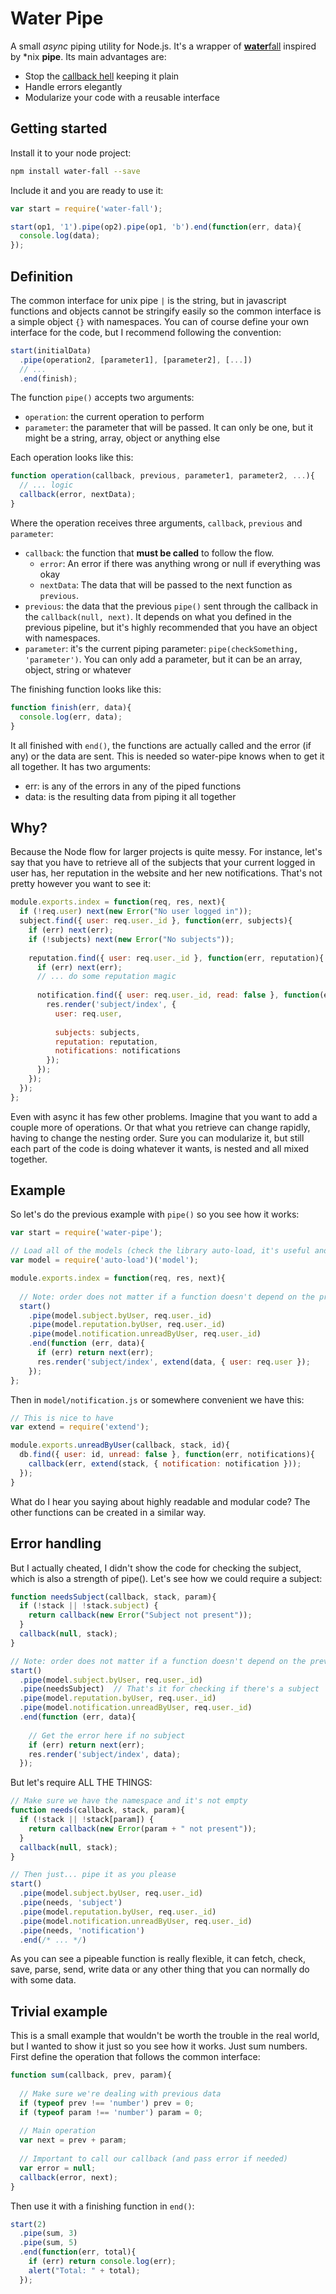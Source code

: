# Water Pipe

A small *async* piping utility for Node.js. It's a wrapper of [**water**​fall](https://github.com/caolan/async#waterfall) inspired by \*nix **pipe**. Its main advantages are:

- Stop the [callback hell](http://callbackhell.com/) keeping it plain
- Handle errors elegantly
- Modularize your code with a reusable interface



## Getting started

Install it to your node project:

```bash
npm install water-fall --save
```

Include it and you are ready to use it:

```js
var start = require('water-fall');

start(op1, '1').pipe(op2).pipe(op1, 'b').end(function(err, data){
  console.log(data);
});
```



## Definition

The common interface for unix pipe `|` is the string, but in javascript functions and objects cannot be stringify easily so the common interface is a simple object `{}` with namespaces. You can of course define your own interface for the code, but I recommend following the convention:

```js
start(initialData)
  .pipe(operation2, [parameter1], [parameter2], [...])
  // ...
  .end(finish);
```

The function `pipe()` accepts two arguments:

- `operation`: the current operation to perform
- `parameter`: the parameter that will be passed. It can only be one, but it might be a string, array, object or anything else

Each operation looks like this:

```js
function operation(callback, previous, parameter1, parameter2, ...){
  // ... logic
  callback(error, nextData);
}
```

Where the operation receives three arguments, `callback`, `previous` and `parameter`:

- `callback`: the function that **must be called** to follow the flow.
  - `error`: An error if there was anything wrong or null if everything was okay
  - `nextData`: The data that will be passed to the next function as `previous`.
- `previous`: the data that the previous `pipe()` sent through the callback in the `callback(null, next)`. It depends on what you defined in the previous pipeline, but it's highly recommended that you have an object with namespaces.
- `parameter`: it's the current piping parameter: `pipe(checkSomething, 'parameter')`. You can only add a parameter, but it can be an array, object, string or whatever


The finishing function looks like this:

```js
function finish(err, data){
  console.log(err, data);
}
```

It all finished with `end()`, the functions are actually called and the error (if any) or the data are sent. This is needed so water-pipe knows when to get it all together. It has two arguments:

- err: is any of the errors in any of the piped functions
- data: is the resulting data from piping it all together


## Why?

Because the Node flow for larger projects is quite messy. For instance, let's say that you have to retrieve all of the subjects that your current logged in user has, her reputation in the website and her new notifications. That's not pretty however you want to see it:

```js
module.exports.index = function(req, res, next){
  if (!req.user) next(new Error("No user logged in"));
  subject.find({ user: req.user._id }, function(err, subjects){
    if (err) next(err);
    if (!subjects) next(new Error("No subjects"));
    
    reputation.find({ user: req.user._id }, function(err, reputation){
      if (err) next(err);
      // ... do some reputation magic
      
      notification.find({ user: req.user._id, read: false }, function(err, notifications){
        res.render('subject/index', {
          user: req.user,
          
          subjects: subjects,
          reputation: reputation,
          notifications: notifications
        });
      });
    });
  });
};
```

Even with async it has few other problems. Imagine that you want to add a couple more of operations. Or that what you retrieve can change rapidly, having to change the nesting order. Sure you can modularize it, but still each part of the code is doing whatever it wants, is nested and all mixed together.



## Example

So let's do the previous example with `pipe()` so you see how it works:

```js
var start = require('water-pipe');

// Load all of the models (check the library auto-load, it's useful and I helped a bit)
var model = require('auto-load')('model');

module.exports.index = function(req, res, next){
  
  // Note: order does not matter if a function doesn't depend on the previous data
  start()
    .pipe(model.subject.byUser, req.user._id)
    .pipe(model.reputation.byUser, req.user._id)
    .pipe(model.notification.unreadByUser, req.user._id)
    .end(function (err, data){
      if (err) return next(err);
      res.render('subject/index', extend(data, { user: req.user });
    });
};
```

Then in `model/notification.js` or somewhere convenient we have this:

```js
// This is nice to have
var extend = require('extend');

module.exports.unreadByUser(callback, stack, id){
  db.find({ user: id, unread: false }, function(err, notifications){
    callback(err, extend(stack, { notification: notification }));
  });
}
```

What do I hear you saying about highly readable and modular code? The other functions can be created in a similar way.


## Error handling

But I actually cheated, I didn't show the code for checking the subject, which is also a strength of pipe(). Let's see how we could require a subject:

```js
function needsSubject(callback, stack, param){
  if (!stack || !stack.subject) {
    return callback(new Error("Subject not present"));
  }
  callback(null, stack);
}

// Note: order does not matter if a function doesn't depend on the previous data
start()
  .pipe(model.subject.byUser, req.user._id)
  .pipe(needsSubject)  // That's it for checking if there's a subject
  .pipe(model.reputation.byUser, req.user._id)
  .pipe(model.notification.unreadByUser, req.user._id)
  .end(function (err, data){
    
    // Get the error here if no subject
    if (err) return next(err);
    res.render('subject/index', data);
  });
```

But let's require ALL THE THINGS:

```js
// Make sure we have the namespace and it's not empty
function needs(callback, stack, param){
  if (!stack || !stack[param]) {
    return callback(new Error(param + " not present"));
  }
  callback(null, stack);
}

// Then just... pipe it as you please
start()
  .pipe(model.subject.byUser, req.user._id)
  .pipe(needs, 'subject')
  .pipe(model.reputation.byUser, req.user._id)
  .pipe(model.notification.unreadByUser, req.user._id)
  .pipe(needs, 'notification')
  .end(/* ... */)
```

As you can see a pipeable function is really flexible, it can fetch, check, save, parse, send, write data or any other thing that you can normally do with some data.



## Trivial example

This is a small example that wouldn't be worth the trouble in the real world, but I wanted to show it just so you see how it works. Just sum numbers. First define the operation that follows the common interface:

```js
function sum(callback, prev, param){
  
  // Make sure we're dealing with previous data
  if (typeof prev !== 'number') prev = 0;
  if (typeof param !== 'number') param = 0;
  
  // Main operation
  var next = prev + param;
  
  // Important to call our callback (and pass error if needed)
  var error = null;
  callback(error, next);
}
```

Then use it with a finishing function in `end()`:

```js
start(2)
  .pipe(sum, 3)
  .pipe(sum, 5)
  .end(function(err, total){
    if (err) return console.log(err);
    alert("Total: " + total);
  });
```